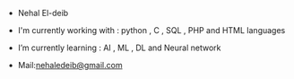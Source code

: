 - Nehal El-deib

  
- I'm currently working with : python , C , SQL , PHP and HTML languages
- I’m currently learning : AI , ML , DL and Neural network 
- Mail:nehaledeib@gmail.com

<!---
Nehalkamal7/Nehalkamal7 is a ✨ special ✨ repository because its `README.md` (this file) appears on your GitHub profile.
You can click the Preview link to take a look at your changes.
--->
